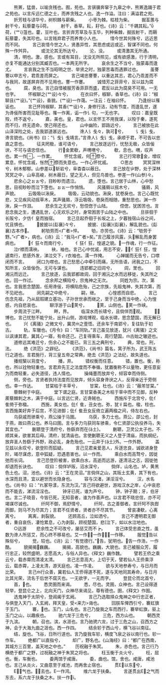 <!-- { "loadSidebar": true } -->
　　熊罴，猛兽，以喻贪残也。囿，苑也。言骐骥奔窜于九皋之中，熊罴逸踊于君之苑也。以言斥远仁德之士，而养贪残之人也。逸一作溢。注曰：满溢君之苑。
　　折芳枝与谅华兮，树枳棘与薪柴。
　　小枣为棘。枯枝为柴。
　　掘荃蕙与射干兮，耘藜藿与荷。
　　射干，香草。耘，耔也。《诗》云：“千耦其耘。”荷，{艹}菹也。藿，豆叶也。言折弃芳草及与玉华，列种柴棘，掘拔射干，而耨耘藜藿，失其珍也。以言贱弃君子而养育小人也。
　　惜今世其何殊兮，远近思而不同。
　　言己哀惜今世之人，贤愚异性，其思虑或远或近，智谋不同也。何殊一作舛异。
　　或沈沦其无所达兮，
　　沦，没。
　　或清激其无所通。
　　清，明也。激，感也。言或有耳目，沈没无所照见，或有欲感激，行于清明，亦复不能通达分别其臧否也。一本两无所字。
　　哀余生之不当兮，独蒙毒而逢尤。
　　言哀我之生不当昭明之世、举贤之时，独蒙苦毒而遇罪过也。
　　虽謇謇以申志兮，君乖差而屏之。
　　言己竭忠謇謇，以重达其志，君心乃乖差而不与我同，故遂屏弃而不见用也。謇一作蹇。
　　诚惜芳之菲菲兮，反以兹为腐也。
　　腐，臭也。言己自惜被服芳香菲菲而盛，君反以此为腐臭不可用。一无也字。
　　怀椒聊之{艹设}々兮，
　　在衣曰怀，椒聊，香草也。《诗》曰：“椒聊且{艹设}。”{艹设}，香貌。{艹设}一作蔼。一注云：在袖曰怀。
　　乃逢纷以罹诟也。
　　言己怀持椒聊，其香{艹设}々，身修行洁，动有节度，而逢乱世，遂为谗佞所害而见耻辱也。罹一作离，诟一作讠句，一无也字。
　　叹曰：嘉皇既殁，终不返兮，
　　嘉，美也。皇，君也。以言怀王不用我谋，以殁于秦，遂死而不归，终无遗命，使己得还也。
　　山中幽险，郢路远兮，
　　言己被放在此山泽深险之处，去我郢道甚远也。
　　谗人讠戋々，孰可兮，
　　讠戋讠戋，谗言貌也。《尚书》曰：“讠戋讠戋靖言。”言谗人讠戋讠戋，承顺于君，不可告以忠直之意也。
　　征夫罔极，谁可语兮，
　　言己放逐远行，忧愁无极，众皆佞谀，不可与语忠信也。
　　行金累欷，声喟喟兮，
　　欷，息也。喟，叹声也。累一作，一作累。
　　怀忧含戚，何傺兮。
　　言己行常歌金，增叹累息，怀忧含戚，怅然傺而失意也。一作心怀忧戚。
　　○思古
　　冥冥深林兮，树木郁郁。山参差以斩岩兮，阜杳杳以蔽日。
　　言己放在屮野，处于深林冥冥之中，山阜高峻，树木蔽日，望之无人，但见鸟兽也。参差一作{山参}々。
　　悲余心之ぉぉ兮，目眇眇而遗泣。
　　遗，堕也。言己居于山林，心中愁思，目视眇眇而泣下堕也。ぉぉ一作悄悄。
　　风骚屑以摇木兮，
　　骚屑，风声貌。
　　云吸吸以湫戾。
　　吸吸，云动貌也。湫戾，犹卷戾也。言己心既忧悲，又见疾风动摇草木，其声骚屑，浮云吸吸，卷戾而相随，重愁思也。渊一作湫，戾一作泪。
　　悲余生之无欢兮，愁倥偬于山陆。
　　倥偬，犹困苦也。言悲念我之生，遭遇乱世，心无欢乐之时，身常困苦于山陆之中也。
　　旦徘徊于长阪兮，夕仿亻皇而独宿。
　　言己旦起乔徊于长坂之上，夕暮独宿山谷之间，忧且惧也。
　　披披以{髟襄}々兮，
　　披披、{髟襄}{髟襄}，解乱貌也。{髟襄}古本作。
　　躬劬劳而<疒者>悴。
　　劬，亦劳也。《诗》云：“劬劳于野。”<疒者>，病也。《诗》云：“我马<疒者>矣。”言己履涉风露，头解乱而身罢病也。
　　亻狂々而南行兮，
　　亻狂亻狂，惶遽之貌。一作魂，行一作征。
　　泣г襟而濡袂。
　　袂，袖也。言己心中忧戚，用志不安，亻狂亻狂，惶遽南行，悲感外发，涕泣交下，г衣袖也。濡一作掩。
　　心婵媛而无告兮，口噤闭而不言。
　　闭口为噤也。言己愁思心中牵引而痛，无所告语，闭我之口，不知所言，众皆佞伪，无可与谋也。
　　违郢都之旧闾兮，
　　闾，里也。
　　回湘沅而远迁。
　　言己放逐，云我郢都故闾，回于湘沅之水而远移徙，失其所之也。回一作过。
　　念余邦之横陷兮，宗鬼神之无次。
　　同姓为宗。次，第也。言我思念楚国，任用谗佞，将横陷危殆，己之宗族，先祖鬼神，失其次第，而不见祀也。
　　闵先嗣之中绝兮，
　　嗣，继。
　　心惶惑而自悲。
　　言己伤念先祖，乃从屈瑕建立基功，子孙世世承而继之，至于己身而当中绝，心为惶惑，内自悲哀也。
　　聊浮游于山荚兮，
　　荚，山侧也。荚一作峡。
　　步周流于江畔。
　　畔，界。
　　临深水而长啸兮，且倘佯而观。
　　，博也。言己忧愁不能宁处，出升山侧，游戏博观，临水长啸，思念楚国，而无解已也。
　　兴《离骚》之微文兮，冀灵之壹悟。还余车于南郢兮，复往轨于初古。
　　轨，车辙也。《月令》曰：“车同轨。”言己虽见放逐，犹兴《离骚》之文以讽谏其君，冀其心一寤，有命还己。己复得乘车，周行楚国，古始之辙迹也。
　　道修远其难迁兮，伤余心之不能已。背三五之典刑兮，
　　典，常也。刑，法。
　　绝《洪范》之辟纪。
　　《洪范》，《尚书》篇名，箕子所为，武王陈五行之道也。言君施行，背三皇五帝之常典，绝去《洪范》之法纪，故失道也。
　　播规榘以背度兮，
　　播，弃。
　　错权衡而任意。
　　错，置也。衡，称也，所以铨物轻重也。言君弃先王之法度而不奉循，犹置衡称不以量物，更任意妄为而商轻重，必失道径，违人情也。
　　操绳墨而放弃兮，倾容幸而侍侧。
　　侧，旁也。言贤者执持法度而见放弃，倾头容身谗谀之人，反得亲近于旁侧也。幸一作达。
　　甘棠枯于丰草兮，
　　甘棠，杜也。《诗》云：“蔽芾甘棠。”
　　藜棘树于中庭。
　　堂下谓之庭。言甘棠香美之木枯于草中而不见御，反种蒺藜棘刺之木，满于中庭。以言远仁贤，近谗贼也。
　　西施斥于北宫兮，仳亻隹倚于弥楹。
　　西施，美女也。仳亻隹，丑女也。弥，犹彳扁也。楹，柱也。言西施美好弃于后宫，不见进御；仳亻隹丑女反倚立遍两楹之间，侍左右也。
　　乌获戚而骖乘兮，燕公操于马圉。
　　乌获，多力士也。燕公，邵公也，封于燕，故曰燕公也。养马曰圉。言与多力乌获同车骖乘，令仁贤邵公执役养马，失其宜也。”
　　蒯聩登于清府兮，咎繇弃而在{土}。
　　蒯聩，卫灵公太子也。不顺其亲，欲害其后母。清府，犹清庙也。言使蒯聩无义之人登于清庙，而执纲纪，放弃圣人咎繇于外野，政必乱，身危殆也。一云弃于{土}外。一作外野。
　　盖见兹以永叹兮，欲登阶而狐疑。
　　言己见君亲爱恶人，斥逐忠良，诚欲进身登阶，竭尽谋虑，意中狐疑，恐遇患害也。以一作而。
　　乘白水而高骛兮，因徙弛而长词。
　　言己恐登阶被害，欲乘白水，高逝而远游，遂清洁之志，因徙弛却退而长诀也。
　　叹曰：倘佯垆阪，沼水深兮，
　　倘佯，山名也。垆，黄黑色土也。沼，池也。《诗》云：“王在灵沼。”言倘佯之山，其阪土玄黄，其下有也，水深而且清，宜以避世而长隐身也。
　　容与汉渚，涕淫淫兮。
　　汉，水名也。《尚书》曰：“れ冢导漾，东流为汉。”言己将欲避世，游戏汉水之岸，心中哀悲而不能去，涕流淫淫也。
　　钟牙已死，谁为声兮。
　　钟，钟子期；牙，伯牙也。言二子晓音，今皆已死，无知音者，谁为作善声也。以言君不晓忠信，亦不可竭谋尽诚也。
　　纤阿不御，焉舒情兮。
　　纤阿，古之善御者。言纤阿不执辔而御，则马不为尽其力；言君不任贤者，贤者亦不尽其节。
　　曾哀凄欷，心离离兮。
　　离离，剥裂貌。
　　还顾高丘，泣如洒兮。
　　言己不遭明君无御者，重自哀伤，凄怆累息，心为剥裂，顾视楚国，悲泣下，如以水泣地也。
　　○远游
　　悲余性之不可改兮，屡惩艾而不┢。
　　言己体受忠直之性，虽数为谗人所惩艾，而心终不移易也。艾一作，一作；┢一作移。
　　服觉告以殊俗兮，
　　觉，较也。《诗》云：“有觉德行。”告，犹明也。告一作浩，一作酷。
　　貌揭揭巍巍。
　　揭揭，高貌也。巍巍，大貌也。言己被服众芳，履行忠正，较然盛明，志愿高大，与俗人异也。《释文》巍作魏。
　　譬若王侨之乘云兮，载赤霄而清凌太清。
　　言己志意高大，上切于天，譬若仙人王侨乘浮云，载赤霄，上凌太清，游天庭也。凌一作凌。
　　欲与天地参寿兮，与日月而比荣。
　　言己行众善，冀若仙人王侨得道不死，遂与天地同其寿命，与日月比其光荣，流名于后世不腐灭也。一无欲字，一无而字。
　　登昆仑而北首兮，
　　首，也。
　　悉灵圉而来谒。
　　悉，尽也。灵圉，众神也。言己设得道轻举，登昆仑之上，北向天门，众神尽来谒见，尊有德也。圉，《释文》作圄。
　　选鬼神于太阴兮，登阊阖于玄阙。
　　言己乃选取择众鬼神之中行忠正者，与俱登入天门，入玄阙，拜天皇，受<来力>诲也。
　　回朕车俾西引兮，褰虹旗于玉门。
　　褰，也。玉门，山名也。言己乃旋我之车而西行，褰举虹旗，驱上玉门之山，以趣疾也。
　　驰六龙于三危兮，
　　三危，西方山也。
　　朝西灵于九滨。
　　朝，召也。滨，水涯也。言乃驰骋六龙，过于三危之山，召西方之神，会于大海九曲之涯也。西一作四。
　　结余轸于西山兮，横飞谷以南征。
　　结，旋也。飞谷，日所行道也。言乃旋我车轸，横度飞泉之谷以南行也。轸一作车。
　　绝都广以直指兮，
　　却广，野名也。《山海经》曰：“都广在西南，其城方三百里，盖天地之中也。”
　　历祝融于朱冥。
　　朱，赤色也。言己行乃横绝于都广之野，过祝融之神于朱冥之将也。
　　枉玉衡于炎火兮，
　　枉，屈也。衡，车衡也。
　　委两馆于咸唐。
　　委，曲也。馆，舍也。咸唐，咸池也。言己从炎火，又曲意至于咸池，而再舍止宿也。
　　贯Е以东兮，
　　Е，气也。，去也。Е一作鸿。
　　维六龙于扶桑。
　　言遂贯出Е之气而东去，系六龙于扶桑之木。扶一作。

